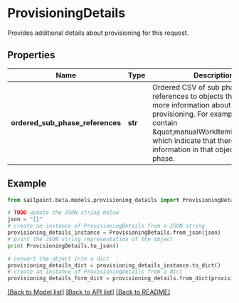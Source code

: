 # ProvisioningDetails

Provides additional details about provisioning for this request.

## Properties
Name | Type | Description | Notes
------------ | ------------- | ------------- | -------------
**ordered_sub_phase_references** | **str** | Ordered CSV of sub phase references to objects that contain more information about provisioning. For example, this can contain \&quot;manualWorkItemDetails\&quot; which indicate that there is further information in that object for this phase. | [optional] 

## Example

```python
from sailpoint.beta.models.provisioning_details import ProvisioningDetails

# TODO update the JSON string below
json = "{}"
# create an instance of ProvisioningDetails from a JSON string
provisioning_details_instance = ProvisioningDetails.from_json(json)
# print the JSON string representation of the object
print ProvisioningDetails.to_json()

# convert the object into a dict
provisioning_details_dict = provisioning_details_instance.to_dict()
# create an instance of ProvisioningDetails from a dict
provisioning_details_form_dict = provisioning_details.from_dict(provisioning_details_dict)
```
[[Back to Model list]](../README.md#documentation-for-models) [[Back to API list]](../README.md#documentation-for-api-endpoints) [[Back to README]](../README.md)


